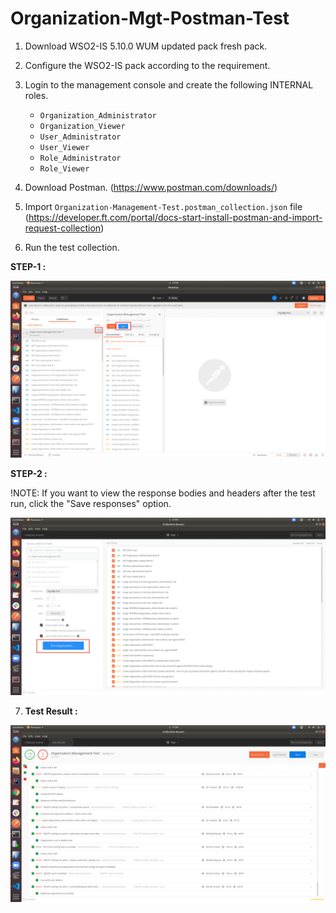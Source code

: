 # Organization-Mgt-Postman-Test

1. Download WSO2-IS 5.10.0 WUM updated pack fresh pack.

2. Configure the WSO2-IS pack according to the requirement.

3. Login to the management console and create the following INTERNAL roles.
    - `Organization_Administrator`
    - `Organization_Viewer`
    - `User_Administrator`
    - `User_Viewer`
    - `Role_Administrator`
    - `Role_Viewer`
    
4. Download Postman. (https://www.postman.com/downloads/)

5. Import `Organization-Management-Test.postman_collection.json` file (https://developer.ft.com/portal/docs-start-install-postman-and-import-request-collection)

6. Run the test collection.

**STEP-1 :**

![test-run](images/test-run.png)

**STEP-2 :**

!NOTE: If you want to view the response bodies and headers after the test run, click the "Save responses" option.

![initiate-test-run](images/initiate-test-run.png)


7. **Test Result :**

![test-result](images/test-result.png)
